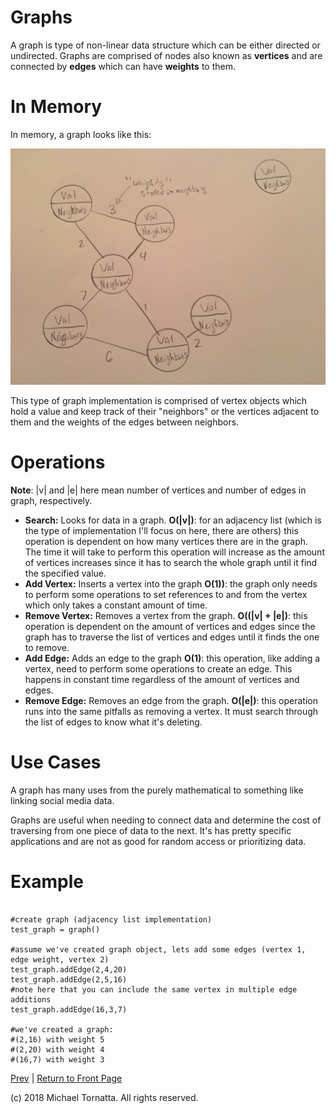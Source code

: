# Graphs

A graph is type of non-linear data structure which can be either directed or undirected. Graphs are comprised of nodes also known as **vertices** and are connected by **edges** which can have **weights** to them.

# In Memory

In memory, a graph looks like this:

![set image](images/graph.jpg)

This type of graph implementation is comprised of vertex objects which hold a value and keep track of their "neighbors" or the vertices adjacent to them and the weights of the edges between neighbors.

# Operations

**Note**: |v| and |e| here mean number of vertices and number of edges in graph, respectively.

* **Search:** Looks for data in a graph. **O(|v|)**: for an adjacency list (which is the type of implementation I'll focus on here, there are others) this operation is dependent on how many vertices there are in the graph. The time it will take to perform this operation will increase as the amount of vertices increases since it has to search the whole graph until it find the specified value.
* **Add Vertex:** Inserts a vertex into the graph **O(1))**: the graph only needs to perform some operations to set references to and from the vertex which only takes a constant amount of time.
* **Remove Vertex:** Removes a vertex from the graph. **O((|v| + |e|)**: this operation is dependent on the amount of vertices and edges since the graph has to traverse the list of vertices and edges until it finds the one to remove.
* **Add Edge:** Adds an edge to the graph **O(1)**: this operation, like adding a vertex, need to perform some operations to create an edge. This happens in constant time regardless of the amount of vertices and edges.
* **Remove Edge:** Removes an edge from the graph. **O(|e|)**: this operation runs into the same pitfalls as removing a vertex. It must search through the list of edges to know what it's deleting.

# Use Cases

A graph has many uses from the purely mathematical to something like linking social media data.

Graphs are useful when needing to connect data and determine the cost of traversing from one piece of data to the next. It's has pretty specific applications and are not as good for random access or prioritizing data.

# Example

```

#create graph (adjacency list implementation)
test_graph = graph()

#assume we've created graph object, lets add some edges (vertex 1, edge weight, vertex 2)
test_graph.addEdge(2,4,20)
test_graph.addEdge(2,5,16)
#note here that you can include the same vertex in multiple edge additions
test_graph.addEdge(16,3,7)

#we've created a graph:
#(2,16) with weight 5
#(2,20) with weight 4
#(16,7) with weight 3

```

[Prev](priority_queue.md) | [Return to Front Page](README.md)

(c) 2018 Michael Tornatta. All rights reserved.
